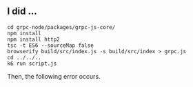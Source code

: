 ## I did ...

```install bash
cd grpc-node/packages/grpc-js-core/
npm install
npm install http2
tsc -t ES6 --sourceMap false
browserify build/src/index.js -s build/src/index > grpc.js
cd ../../..
k6 run script.js
```

Then, the following error occurs.
```error bash


```